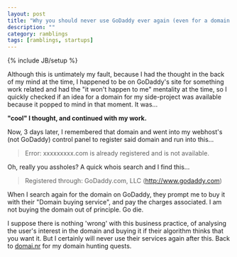 ```yaml
---
layout: post
title: "Why you should never use GoDaddy ever again (even for a domain search)"
description: ""
category: ramblings
tags: [ramblings, startups]
---
```

{% include JB/setup %}

Although this is untimately my fault, because I had the thought in the back of my mind at the time, I happened to be on GoDaddy's site for something work related and had the "it won't happen to me" mentality at the time, so I quickly checked if an idea for a domain for my side-project was available because it popped to mind in that moment. It was... 

**"cool" I thought, and continued with my work.**

Now, 3 days later, I remembered that domain and went into my webhost's (not GoDaddy) control panel to register said domain and run into this...
> Error: xxxxxxxxx.com is already registered and is not available.

Oh, really you assholes? A quick whois search and I find this...
> Registered through: GoDaddy.com, LLC (http://www.godaddy.com)

When I search again for the domain on GoDaddy, they prompt me to buy it with their "Domain buying service", and pay the charges associated. I am not buying the domain out of principle. Go die.

I suppose there is nothing 'wrong' with this business practice, of analysing the user's interest in the domain and buying it if their algorithm thinks that you want it. But I certainly will never use their services again after this. Back to [domai.nr] for my domain hunting quests.

[domai.nr]: http://domai.nr/